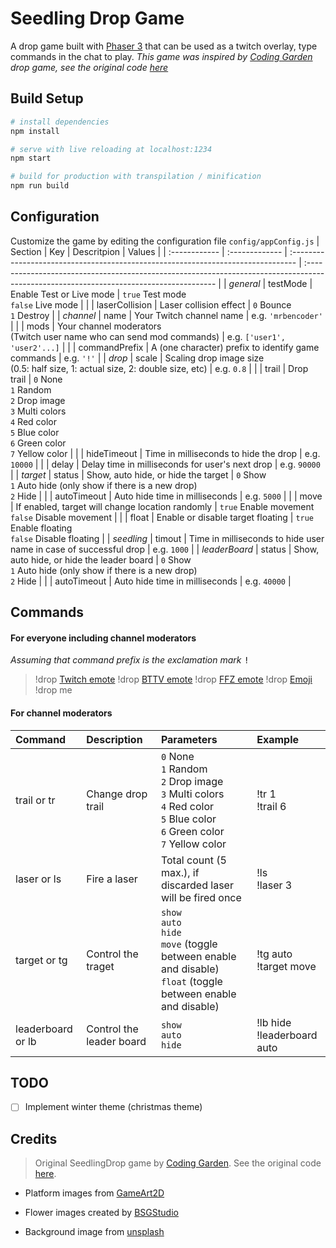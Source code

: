 # Seedling Drop Game

  

A drop game built with [Phaser 3](https://phaser.io/) that can be used as a twitch overlay, type commands in the chat to play.
*This game was inspired by [Coding Garden](https://www.twitch.tv/codinggarden) drop game, see the original code [here](https://github.com/CodingGarden/SeedlingDrop)*

## Build Setup

```bash
# install dependencies
npm install

# serve with live reloading at localhost:1234
npm start

# build for production with transpilation / minification
npm run build
```
## Configuration
Customize the game by editing the configuration file `config/appConfig.js`
| Section       | Key            | Descritpion                                                                      | Values                                                                                                                                 |
| :------------ | :------------- | :------------------------------------------------------------------------------- | :------------------------------------------------------------------------------------------------------------------------------------- |
| *general*     | testMode       | Enable Test or Live mode                                                         | `true` Test mode<br>`false` Live mode                                                                                                  |
|               | laserCollision | Laser collision effect                                                           | `0` Bounce<br>`1` Destroy                                                                                                              |
| *channel*     | name           | Your Twitch channel name                                                         | e.g. `'mrbencoder'`                                                                                                                    |
|               | mods           | Your channel moderators<br>(Twitch user name who can send mod commands)          | e.g. `['user1', 'user2'...]`                                                                                                           |
|               | commandPrefix  | A (one character) prefix to identify game commands                               | e.g. `'!'`                                                                                                                             |
| *drop*        | scale          | Scaling drop image size<br>(0.5: half size, 1: actual size, 2: double size, etc) | e.g. `0.8`                                                                                                                             |
|               | trail          | Drop trail                                                                       | `0` None<br>`1` Random<br>`2` Drop image<br>`3` Multi colors<br>`4` Red color<br>`5` Blue color<br>`6` Green color<br>`7` Yellow color |
|               | hideTimeout    | Time in milliseconds to hide the drop                                            | e.g. `10000`                                                                                                                           |
|               | delay          | Delay time in milliseconds for user's next drop                                  | e.g. `90000`                                                                                                                           |
| *target*      | status         | Show, auto hide, or hide the target                                              | `0` Show<br>`1` Auto hide (only show if there is a new drop)<br>`2` Hide                                                               |
|               | autoTimeout    | Auto hide time in milliseconds                                                   | e.g. `5000`                                                                                                                            |
|               | move           | If enabled, target will change location randomly                                 | `true` Enable movement<br>`false` Disable movement                                                                                     |
|               | float          | Enable or disable target floating                                                | `true` Enable floating<br>`false` Disable floating                                                                                     |
| *seedling*    | timout         | Time in milliseconds to hide user name in case of successful drop                | e.g. `1000`                                                                                                                            |
| *leaderBoard* | status         | Show, auto hide, or hide the leader board                                        | `0` Show<br>`1` Auto hide (only show if there is a new drop)<br>`2` Hide                                                               |
|               | autoTimeout    | Auto hide time in milliseconds                                                   | e.g. `40000`                                                                                                                           |


## Commands

#### For everyone including channel moderators 
*Assuming that command prefix is the exclamation mark* <kbd>!</kbd>
> !drop [Twitch emote](https://www.twitch.tv/creatorcamp/en/learn-the-basics/emotes)
> !drop [BTTV emote](https://betterttv.com/emotes)
> !drop [FFZ emote](https://www.frankerfacez.com/emoticons)
> !drop [Emoji](https://en.wikipedia.org/wiki/Emoji)
> !drop me

#### For channel moderators
| Command           | Description              | Parameters                                                                                                                             | Example                       |
| :---------------- | :----------------------- | :------------------------------------------------------------------------------------------------------------------------------------- | :---------------------------- |
| trail or tr       | Change drop trail        | `0` None<br>`1` Random<br>`2` Drop image<br>`3` Multi colors<br>`4` Red color<br>`5` Blue color<br>`6` Green color<br>`7` Yellow color | !tr 1<br>!trail 6             |
| laser or ls       | Fire a laser             | Total count (5 max.), if discarded laser will be fired once                                                                            | !ls<br>!laser 3               |
| target or tg      | Control the traget       | `show`<br>`auto`<br>`hide`<br>`move` (toggle between enable and disable)<br>`float` (toggle between enable and disable)                | !tg auto<br>!target move      |
| leaderboard or lb | Control the leader board | `show`<br>`auto`<br>`hide`                                                                                                             | !lb hide<br>!leaderboard auto |


## TODO
* [ ] Implement winter theme (christmas theme)

## Credits
>Original SeedlingDrop game by [Coding Garden](https://www.twitch.tv/codinggarden). See the original code [here](https://github.com/CodingGarden/SeedlingDrop).

  

*  Platform images from [GameArt2D](https://www.gameart2d.com/free-platformer-game-tileset.html)

*  Flower images created by [BSGStudio](https://all-free-download.com/free-vector/download/spring-flowers_268656.html)
* Background image from [unsplash](https://unsplash.com/photos/TRhGEGdw-YY)